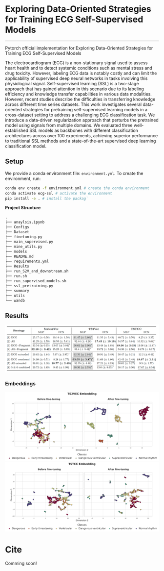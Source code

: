 # Exploring Data-Oriented Strategies for Training ECG Self-Supervised Models
---
Pytorch official implementation for Exploring Data-Oriented Strategies for Training ECG Self-Supervised Models


The electrocardiogram (ECG) is a non-stationary signal used to assess heart health and to detect systemic conditions such as mental stress and drug toxicity. However, labeling ECG data is notably costly and can limit the applicability of supervised deep neural networks in tasks involving this physiological signal. Self-supervised learning (SSL) is a two-stage approach that has gained attention in this scenario due to its labeling efficiency and knowledge transfer capabilities in various data modalities. However, recent studies describe the difficulties in transferring knowledge across different time series datasets. This work investigates several data-oriented strategies for pretraining self-supervised learning models in a cross-dataset setting to address a challenging ECG classification task. We introduce a data-driven regularization approach that perturbs the pretrained model using signals from multiple domains. We evaluated three well-established SSL models as backbones with different classification architectures across over 100 experiments, achieving superior performance to traditional SSL methods and a state-of-the-art supervised deep learning classification model.



## Setup
We provide a conda environment file: `environment.yml`. To create the environment, run:

```bash
conda env create -f environment.yml # create the conda environment
conda activate ecg-ssl # activate the environment
pip install -e . # install the packag`
```

**Project Structure**
```
.
├── anaylsis.ipynb
├── Configs
├── Dataset
├── finetuning.py
├── main_supervised.py
├── mine_utils.py
├── models
├── README.md
├── requirements.yml
├── Results
├── run_S2V_and_downstream.sh
├── run.sh
├── run_supervised_models.sh
├── ssl_pretraining.py
├── summary
├── utils
└── wandb
```
## Results
![Alt text](assets/table.png)

### Embeddings

![Alt text](assets/TS2VEC_umap_train_comparison.jpg)
![Alt text](assets/TSTCC_umap_train_comparison.jpg)


# Cite
Comming soon!

